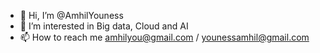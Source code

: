 - 👋 Hi, I’m @AmhilYouness
- 👀 I’m interested in Big data, Cloud and AI
- 📫 How to reach me amhilyou@gmail.com / younessamhil@gmail.com

<!---
AmhilYouness/AmhilYouness is a ✨ special ✨ repository because its `README.md` (this file) appears on your GitHub profile.
You can click the Preview link to take a look at your changes.
--->
